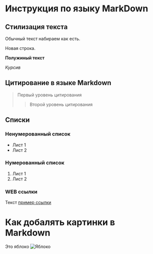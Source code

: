 # Инструкция по языку MarkDown

## Стилизация текста

Обычный текст набираем как есть.

Новая строка.

**Полужиный текст**

*Курсив*

## Цитирование в языке Markdown
> Первый уровень цитирования
>> Второй уровень цитирования

## Списки
### Ненумерованный список

* Лист 1
* Лист 2

### Нумерованный список
1. Лист 1
2. Лист 2

### WEB ссылки
Текст [пример ссылки](http:example.com "Всплывающая подсказка")

# Как добалять картинки в Markdown
Это яблоко
![Яблоко](Dragon.jpg)
